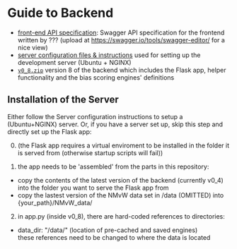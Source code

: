 # Guide to Backend

 - [front-end API specification](./API_v0.1.4.yml): Swagger API specification for the frontend written by ??? (upload at https://swagger.io/tools/swagger-editor/ for a nice view)
 - [server configuration files & instructions](./server_config.zip) used for setting up the development server (Ubuntu + NGINX)
 - [`v0_8.zip`](./v0_8.zip) version 8 of the backend which includes the Flask app, helper functionality and the bias scoring engines' definitions



## Installation of the Server 

Either follow the Server configuration instructions to setup a (Ubuntu+NGINX) server. Or, if you have a server set up, skip this step and directly set up the Flask app:

 0. (the Flask app requires a virtual enviroment to be installed in the folder it is served from (otherwise startup scripts will fail))

 1. the app needs to be 'assembled' from the parts in this repository:
   - copy the contents of the latest version of the backend (currently v0_4) into the folder you want to serve the Flask app from
   - copy the lastest version of the NMvW data set in /data (OMITTED) into {your_path}/NMvW_data/
 
 
 2. in app.py (inside v0_8), there are hard-coded references to directories:
  - data_dir: "/data/" (location of pre-cached and saved engines)  
    these references need to be changed to where the data is located

